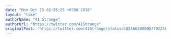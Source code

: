 ```yaml
---
date: "Mon Oct 15 02:35:25 +0000 2018"
layout: "like"
authorName: "41 Strange"
authorUrl: "https://twitter.com/41Strange"
originalPost: "https://twitter.com/41Strange/status/1051662800957792256"
---
```

